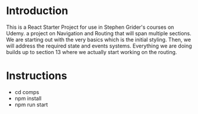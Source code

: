 # Introduction

This is a React Starter Project for use in Stephen Grider's courses on Udemy.
a project on Navigation and Routing that will span multiple sections. We are starting out with the very basics which is the initial styling. Then, we will address the required state and events systems. Everything we are doing builds up to section 13 where we actually start working on the routing.

# Instructions

- cd comps
- npm install
- npm run start
